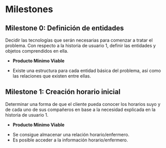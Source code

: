 # Milestones

## Milestone 0: Definición de entidades

Decidir las tecnologías que serán necesarias para comenzar a tratar el problema. Con respecto a la historia de usuario 1, definir las entidades y objetos comprendidos en ella.

+ **Producto Mínimo Viable**

- Existe una estructura para cada entidad básica del problema, así como las relaciones que existen entre ellas.

## Milestone 1: Creación horario inicial

Determinar una forma de que el cliente pueda conocer los horarios suyo y de cada uno de sus compañeros en base a la necesidad explicada en la historia de usuario 1.

+ **Producto Mínimo Viable**

- Se consigue almacenar una relación horario/enfermero.
- Es posible acceder a la información horario/enfermero.